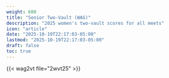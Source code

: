 ```yaml
---
weight: 600
title: "Senior Two-Vault (WAG)"
description: "2025 women's two-vault scores for all meets"
icon: "article"
date: "2025-10-19T22:17:03-05:00"
lastmod: "2025-10-19T22:17:03-05:00"
draft: false
toc: true
---
```


{{< wag2vt file="2wvt25" >}}
